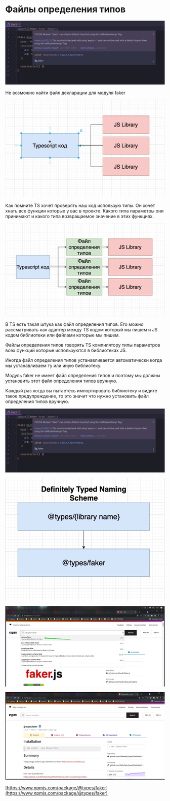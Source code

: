 # Файлы определения типов

![](img/001.jpg)

Не возможно найти файл декларации для модуля faker

![](img/002.jpg)

Как помните TS хочет проверять наш код использую типы. Он хочет хнать все функции которые у вас в проекте. Какого типа
параметры они принимают и какого типа возвращаемое значение в этих функциях.

![](img/003.jpg)

В TS есть такая штука как файл определения типов. Его можно рассматривать как адаптер между TS кодом который мы пишем и
JS кодом библиотеки или файлами которые мы пишем.

Файлы определения типов говорять TS компилятору типы параметров всех функций которые используются в библиотеках JS.

Иногда файл определения типов устанавливается автоматически когда мы устанавливаем ту или иную библиотеку.

Модуль faker не имеет файл определения типов и поэтому мы должны установить этот файл определения типов вручную.

Каждый раз когда вы пытаетесь импортировать библиотеку и видите такое предупреждение, то это значит что нужно установить
файл определения типов вручную.

![](img/001.jpg)

![](img/004.jpg)

![](img/005.jpg)

![](img/006.jpg)

[https://www.npmjs.com/package/@types/faker](https://www.npmjs.com/package/@types/faker)





